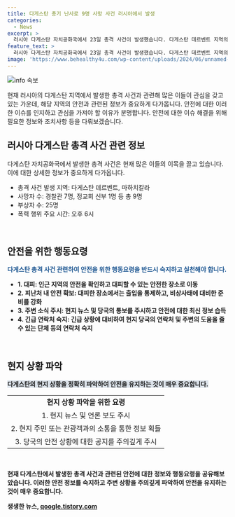 ```yaml
---
title: 다게스탄 총기 난사로 9명 사망 사건 러시아에서 발생
categories:
  - News
excerpt: >
  러시아 다게스탄 자치공화국에서 23일 총격 사건이 발생했습니다. 다게스탄 데르벤트 지역의 유대교 회당과 정교회 성당, 수도 마하치칼라의 경찰서가 공격당해, 9명이 숨지고 25명이 부상했습니다. 이들은 러시아 시티홀 테러 공격과 연관성이 의심됩니다. #다게스탄 #러시아 #테러
feature_text: >
  러시아 다게스탄 자치공화국에서 23일 총격 사건이 발생했습니다. 다게스탄 데르벤트 지역의 유대교 회당과 정교회 성당, 수도 마하치칼라의 경찰서가 공격당해, 9명이 숨지고 25명이 부상했습니다. 이들은 러시아 시티홀 테러 공격과 연관성이 의심됩니다. #다게스탄 #러시아 #테러
image: 'https://www.behealthy4u.com/wp-content/uploads/2024/06/unnamed-file.png'
---
```


<p><img src="https://www.behealthy4u.com/wp-content/uploads/2024/06/unnamed-file.png" alt="info 속보" /></p>

<p>현재 러시아의 다게스탄 지역에서 발생한 총격 사건과 관련해 많은 이들이 관심을 갖고 있는 가운데, 해당 지역의 안전과 관련된 정보가 중요하게 다가옵니다. 안전에 대한 이러한 이슈를 인지하고 관심을 가져야 할 이유가 분명합니다. 안전에 대한 이슈 해결을 위해 필요한 정보와 조치사항 등을 다뤄보겠습니다. </p>

<h2 data-ke-size="size26">러시아 다게스탄 총격 사건 관련 정보</h2>

<p>다게스탄 자치공화국에서 발생한 총격 사건은 현재 많은 이들의 이목을 끌고 있습니다. 이에 대한 상세한 정보가 중요하게 다가옵니다. </p>

<ul>
  <li>총격 사건 발생 지역: 다게스탄 데르벤트, 마하치칼라</li>
  <li>사망자 수: 경찰관 7명, 정교회 신부 1명 등 총 9명</li>
  <li>부상자 수: 25명</li>
  <li>폭력 행위 주요 시간: 오후 6시</li>
</ul>

<p data-ke-size="size16">&nbsp;</p>

<h2 data-ke-size="size26">안전을 위한 행동요령</h2>

<p><b><span style="color: #1a5490;">다게스탄 총격 사건 관련하여 안전을 위한 행동요령을 반드시 숙지하고 실천해야 합니다.</span><b></p>

<ul>
  <li>1. 대피: 인근 지역의 안전을 확인하고 대피할 수 있는 안전한 장소로 이동</li>
  <li>2. 피난처 내 안전 확보: 대피한 장소에서는 출입을 통제하고, 비상사태에 대비한 준비를 강화</li>
  <li>3. 주변 소식 주시: 현지 뉴스 및 당국의 통보를 주시하고 안전에 대한 최신 정보 습득</li>
  <li>4. 긴급 연락처 숙지: 긴급 상황에 대비하여 현지 당국의 연락처 및 주변의 도움을 줄 수 있는 단체 등의 연락처 숙지</li>
</ul>

<p data-ke-size="size16">&nbsp;</p>

<h2 data-ke-size="size26">현지 상황 파악</h2>

<p><b><span style="background-color: #21538527;">다게스탄의 현지 상황을 정확히 파악하여 안전을 유지하는 것이 매우 중요합니다.</span></b></p>

<table>
  <tr>
    <td style="text-align: center; height: 17px;"><b>현지 상황 파악을 위한 요령</b></td>
  </tr>
  <tr>
    <td style="text-align: center; height: 17px;">1. 현지 뉴스 및 언론 보도 주시</td>
  </tr>
  <tr>
    <td style="text-align: center; height: 17px;">2. 현지 주민 또는 관광객과의 소통을 통한 정보 획들</td>
  </tr>
  <tr>
    <td style="text-align: center; height: 17px;">3. 당국의 안전 상황에 대한 공지를 주의깊게 주시</td>
  </tr>
</table>

<p data-ke-size="size16">&nbsp;</p>

<p>현재 다게스탄에서 발생한 총격 사건과 관련된 안전에 대한 정보와 행동요령을 공유해보았습니다. 이러한 안전 정보를 숙지하고 주변 상황을 주의깊게 파악하여 안전을 유지하는 것이 매우 중요합니다.</p>
생생한 뉴스, <a href="https://qoogle.tistory.com" rel="dofollow">qoogle.tistory.com</a>


